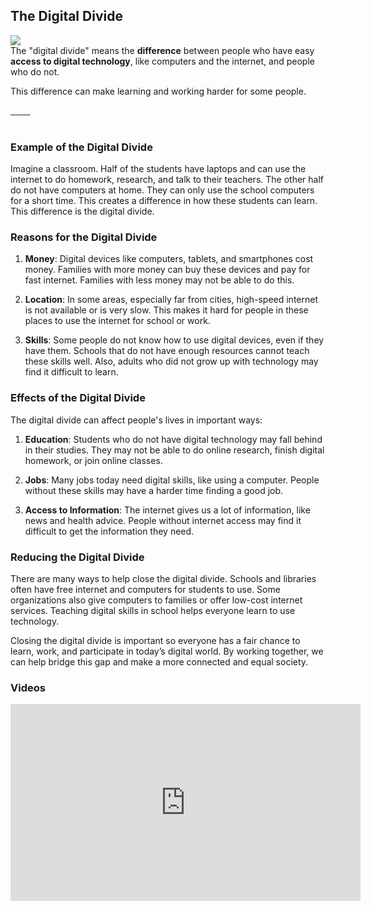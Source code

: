 ## The Digital Divide

<img src="images/digital_divide_edu.jpeg" class="header">

<div class="note">
The "digital divide" means the <b>difference</b> between people who have easy <b>access to digital technology</b>, like computers and the internet, and people who do not.
</div>

This difference can make learning and working harder for some people.

<div class="glightbox">
  <a href="slides/unit2-2/Diapositiva1.jpeg" class="glightbox">
    <img src="slides/unit2-2/Diapositiva1.jpeg" alt="" />
  </a>
    <a href="slides/unit2-2/Diapositiva2.jpeg" class="glightbox hidden">
    <img src="slides/unit2-2/Diapositiva2.jpeg" alt="" />
  </a>
  </a>
  <a href="slides/unit2-2/Diapositiva3.jpeg" class="glightbox hidden">
    <img src="slides/unit2-2/Diapositiva3.jpeg" alt="" />
  </a>
  <a href="slides/unit2-2/Diapositiva4.jpeg" class="glightbox hidden">
    <img src="slides/unit2-2/Diapositiva4.jpeg" alt="" />
  </a>
  <a href="slides/unit2-2/Diapositiva5.jpeg" class="glightbox hidden">
    <img src="slides/unit2-2/Diapositiva5.jpeg" alt="" />
  </a>
  <a href="slides/unit2-2/Diapositiva6.jpeg" class="glightbox hidden">
    <img src="slides/unit2-2/Diapositiva6.jpeg" alt="" />
  </a>
  <a href="slides/unit2-2/Diapositiva7.jpeg" class="glightbox hidden">
    <img src="slides/unit2-2/Diapositiva7.jpeg" alt="" />
  </a>
  <a href="slides/unit2-2/Diapositiva8.jpeg" class="glightbox hidden">
    <img src="slides/unit2-2/Diapositiva8.jpeg" alt="" />
  </a>
  <a href="slides/unit2-2/Diapositiva9.jpeg" class="glightbox hidden">
    <img src="slides/unit2-2/Diapositiva9.jpeg" alt="" />
  </a>
</div>

<br/>

### Example of the Digital Divide

Imagine a classroom. Half of the students have laptops and can use the internet to do homework, research, and talk to their teachers. The other half do not have computers at home. They can only use the school computers for a short time. This creates a difference in how these students can learn. This difference is the digital divide.

### Reasons for the Digital Divide

1. **Money**: Digital devices like computers, tablets, and smartphones cost money. Families with more money can buy these devices and pay for fast internet. Families with less money may not be able to do this.

2. **Location**: In some areas, especially far from cities, high-speed internet is not available or is very slow. This makes it hard for people in these places to use the internet for school or work.

3. **Skills**: Some people do not know how to use digital devices, even if they have them. Schools that do not have enough resources cannot teach these skills well. Also, adults who did not grow up with technology may find it difficult to learn.

### Effects of the Digital Divide

The digital divide can affect people's lives in important ways:

1. **Education**: Students who do not have digital technology may fall behind in their studies. They may not be able to do online research, finish digital homework, or join online classes.

2. **Jobs**: Many jobs today need digital skills, like using a computer. People without these skills may have a harder time finding a good job.

3. **Access to Information**: The internet gives us a lot of information, like news and health advice. People without internet access may find it difficult to get the information they need.

### Reducing the Digital Divide

There are many ways to help close the digital divide. Schools and libraries often have free internet and computers for students to use. Some organizations also give computers to families or offer low-cost internet services. Teaching digital skills in school helps everyone learn to use technology.

Closing the digital divide is important so everyone has a fair chance to learn, work, and participate in today’s digital world. By working together, we can help bridge this gap and make a more connected and equal society.

### Videos

<iframe width="560" height="315" src="https://www.youtube.com/embed/Ed8JDY9I2bw?si=CIZixQa5LAGjnSSY" title="YouTube video player" frameborder="0" allow="accelerometer; autoplay; clipboard-write; encrypted-media; gyroscope; picture-in-picture; web-share" referrerpolicy="strict-origin-when-cross-origin" allowfullscreen></iframe>
